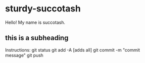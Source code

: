 # sturdy-succotash

Hello! My name is succotash.

## this is a subheading

Instructions:
git status
git add -A [adds all]
git commit -m "commit message"
git push